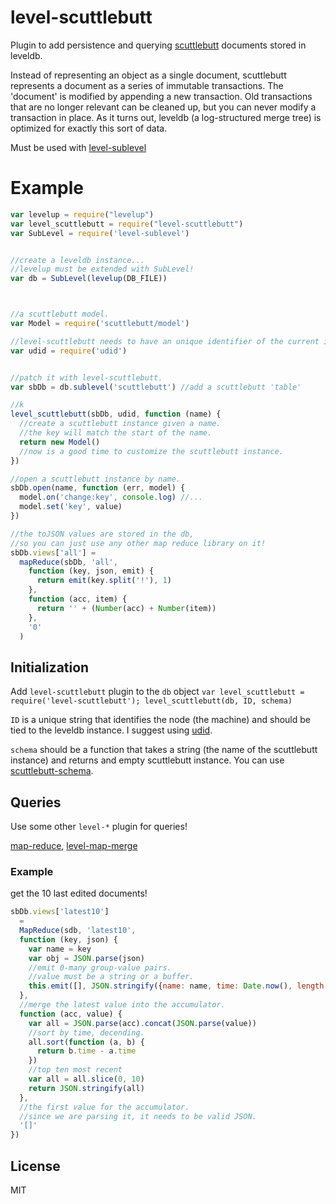 # level-scuttlebutt

Plugin to add persistence and querying [scuttlebutt](https://github.com/scuttlebutt) documents
stored in leveldb.

Instead of representing an object as a single document, scuttlebutt represents a document as
a series of immutable transactions. The 'document' is modified by appending a new transaction.
Old transactions that are no longer relevant can be cleaned up, but you can never modify a
transaction in place. As it turns out, leveldb (a log-structured merge tree) is optimized for 
exactly this sort of data.

Must be used with [level-sublevel](https://github.com/dominictarr/level-sublevel)

# Example

``` js
var levelup = require("levelup")
var level_scuttlebutt = require("level-scuttlebutt")
var SubLevel = require('level-sublevel')


//create a leveldb instance...
//levelup must be extended with SubLevel!
var db = SubLevel(levelup(DB_FILE))



//a scuttlebutt model.
var Model = require('scuttlebutt/model')

//level-scuttlebutt needs to have an unique identifier of the current instance
var udid = require('udid')


//patch it with level-scuttlebutt.
var sbDb = db.sublevel('scuttlebutt') //add a scuttlebutt 'table'

//k
level_scuttlebutt(sbDb, udid, function (name) {
  //create a scuttlebutt instance given a name.
  //the key will match the start of the name.
  return new Model()
  //now is a good time to customize the scuttlebutt instance.
})

//open a scuttlebutt instance by name.
sbDb.open(name, function (err, model) {
  model.on('change:key', console.log) //...
  model.set('key', value)
})

//the toJSON values are stored in the db,
//so you can just use any other map reduce library on it!
sbDb.views['all'] =
  mapReduce(sbDb, 'all', 
    function (key, json, emit) { 
      return emit(key.split('!'), 1)
    },
    function (acc, item) {
      return '' + (Number(acc) + Number(item))
    },
    '0'
  )

```

## Initialization

Add `level-scuttlebutt` plugin to the `db` object
`var level_scuttlebutt = require('level-scuttlebutt'); level_scuttlebutt(db, ID, schema)`

`ID` is a unique string that identifies the node (the machine) and should be 
tied to the leveldb instance.
I suggest using [udid](https://github.com/dominictarr/udid).

`schema` should be a function that takes a string (the name of the scuttlebutt instance)
and returns and empty scuttlebutt instance.
You can use [scuttlebutt-schema](https://github.com/dominictarr/scuttlebutt-schema).

## Queries

Use some other `level-*` plugin for queries!

[map-reduce](https://github.com/dominictarr/map-reduce), 
[level-map-merge](https://github.com/dominictarr/level-map-merge)

### Example

get the 10 last edited documents!

``` js
sbDb.views['latest10']
  = 
  MapReduce(sdb, 'latest10',
  function (key, json) {
    var name = key
    var obj = JSON.parse(json)
    //emit 0-many group-value pairs.
    //value must be a string or a buffer.
    this.emit([], JSON.stringify({name: name, time: Date.now(), length: obj.text.length}))
  },
  //merge the latest value into the accumulator.
  function (acc, value) {
    var all = JSON.parse(acc).concat(JSON.parse(value))
    //sort by time, decending.
    all.sort(function (a, b) {
      return b.time - a.time
    })
    //top ten most recent
    var all = all.slice(0, 10)
    return JSON.stringify(all)
  },
  //the first value for the accumulator.
  //since we are parsing it, it needs to be valid JSON.
  '[]'
})
```



## License

MIT
